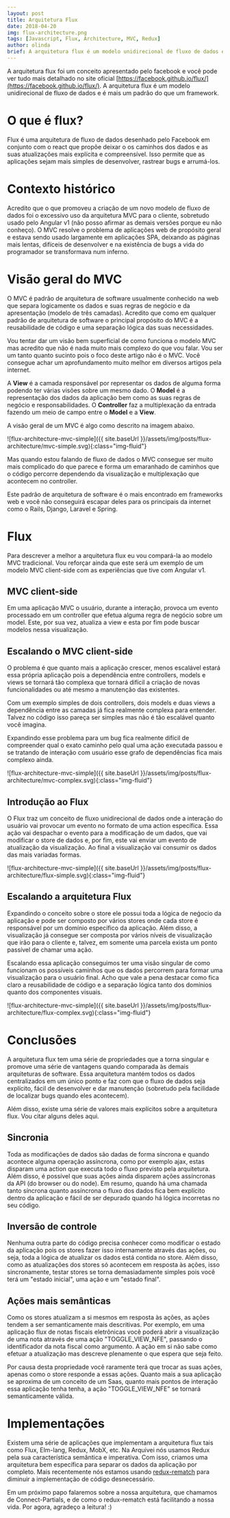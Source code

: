 ```yaml
---
layout: post
title: Arquitetura Flux
date: 2018-04-20
img: flux-architecture.png
tags: [Javascript, Flux, Architecture, MVC, Redux]
author: olinda
brief: A arquitetura flux é um modelo unidirecional de fluxo de dados e é mais um padrão do que um framework. Acredito que esta arquitetura revolucionou a maneira de pensar o frontend.
---
```


A arquitetura flux foi um conceito apresentado pelo facebook e você pode ver tudo mais detalhado no site oficial [https://facebook.github.io/flux/](https://facebook.github.io/flux/). A arquitetura flux é um modelo unidirecional de fluxo de dados e é mais um padrão do que um framework.

# O que é flux?

Flux é uma arquitetura de fluxo de dados desenhado pelo Facebook em conjunto com o react que propõe deixar o os caminhos dos dados e as suas atualizações mais explícita e compreensível. Isso permite que as aplicações sejam mais simples de desenvolver, rastrear bugs e arrumá-los.

# Contexto histórico

Acredito que o que promoveu a criação de um novo modelo de fluxo de dados foi o excessivo uso da arquitetura MVC para o cliente, sobretudo usado pelo Angular v1 (não posso afirmar as demais versões porque eu não conheço). O MVC resolve o problema de aplicações web de propósito geral e estava sendo usado largamente em aplicações SPA, deixando as páginas mais lentas, difíceis de desenvolver e na existência de bugs a vida do programador se transformava num inferno.

# Visão geral do MVC

O MVC é padrão de arquitetura de software usualmente conhecido na web que separa logicamente os dados e suas regras de negócio e da apresentação (modelo de três camadas). Acredito que como em qualquer padrão de arquitetura de software o principal propósito do MVC é a reusabilidade de código e uma separação lógica das suas necessidades.

Vou tentar dar um visão bem superficial de como funciona o modelo MVC mas acredito que não é nada muito mais complexo do que vou falar. Vou ser um tanto quanto sucinto pois o foco deste artigo não é o MVC. Você consegue achar um aprofundamento muito melhor em diversos artigos pela internet.

A **View** é a camada responsável por representar os dados de alguma forma podendo ter várias visões sobre um mesmo dado. O **Model** é a representação dos dados da aplicação bem como as suas regras de negócio e responsabilidades. O **Controller** faz a multiplexação da entrada fazendo um meio de campo entre o **Model** e a **View**.

A visão geral de um MVC é algo como descrito na imagem abaixo.

![flux-architecture-mvc-simple]({{ site.baseUrl }}/assets/img/posts/flux-architecture/mvc-simple.svg){:class="img-fluid"}

Mas quando estou falando de fluxo de dados o MVC consegue ser muito mais complicado do que parece e forma um emaranhado de caminhos que o código percorre dependendo da visualização e multiplexação que acontecem no controller.

Este padrão de arquitetura de software é o mais encontrado em frameworks web e você não conseguirá escapar deles para os principais da internet como o Rails, Django, Laravel e Spring.

# Flux

Para descrever a melhor a arquitetura flux eu vou compará-la ao modelo MVC tradicional. Vou reforçar ainda que este será um exemplo de um modelo MVC client-side com as experiências que tive com Angular v1.

## MVC client-side

Em uma aplicação MVC o usuário, durante a interação, provoca um evento processado em um controller que efetua alguma regra de negócio sobre um model. Este, por sua vez,  atualiza a view e esta por fim pode buscar modelos nessa visualização.

## Escalando o MVC client-side

O problema é que quanto mais a aplicação crescer, menos escalável estará essa própria aplicação pois a dependência entre controllers, models e views se tornará tão complexa que tornará difícil a criação de novas funcionalidades ou até mesmo a manutenção das existentes.

Com um exemplo simples de dois controllers, dois models e duas views a dependência entre as camadas já fica realmente complexa para entender. Talvez no código isso pareça ser simples mas não é tão escalável quanto você imagina.

Expandindo esse problema para um bug fica realmente difícil de compreender qual o exato caminho pelo qual uma ação executada passou e se tratando de interação com usuário esse grafo de dependências fica mais complexo ainda.

![flux-architecture-mvc-simple]({{ site.baseUrl }}/assets/img/posts/flux-architecture/mvc-complex.svg){:class="img-fluid"}

## Introdução ao Flux

O Flux traz um conceito de fluxo unidirecional de dados onde a interação do usuário vai provocar um evento no formato de uma action específica. Essa ação vai despachar o evento para a modificação de um dados, que vai modificar o store de dados e, por fim, este vai enviar um evento de atualização da visualização. Ao final a visualização vai consumir os dados das mais variadas formas.

![flux-architecture-mvc-simple]({{ site.baseUrl }}/assets/img/posts/flux-architecture/flux-simple.svg){:class="img-fluid"}

## Escalando a arquitetura Flux

Expandindo o conceito sobre o store ele possui toda a lógica de neǵocio da aplicação e pode ser composto por vários stores onde cada store é responsável por um domínio específico da aplicação. Além disso, a visualização já consegue ser composta por vários níveis de visualização que irão para o cliente e, talvez, em somente uma parcela exista um ponto passível de chamar uma ação.

Escalando essa aplicação conseguimos ter uma visão singular de como funcionam os possíveis caminhos que os dados percorrem para formar uma visualização para o usuário final. Acho que vale a pena destacar como fica claro a reusabilidade de código e a separação lógica tanto dos domínios quanto dos componentes visuais.

![flux-architecture-mvc-simple]({{ site.baseUrl }}/assets/img/posts/flux-architecture/flux-complex.svg){:class="img-fluid"}

# Conclusões

A arquitetura flux tem uma série de propriedades que a torna singular e promove uma série de vantagens quando comparada às demais arquiteturas de software. Essa arquitetura mantém todos os dados centralizados em um único ponto e faz com que o fluxo de dados seja explícito, fácil de desenvolver e dar manutenção (sobretudo pela facilidade de localizar bugs quando eles acontecem).

Além disso, existe uma série de valores mais explícitos sobre a arquitetura flux. Vou citar alguns deles aqui.

## Sincronia

Toda as modificações de dados são dadas de forma síncrona e quando acontece alguma operação assíncrona, como por exemplo ajax, estas disparam uma action que executa todo o fluxo previsto pela arquitetura. Além disso, é possível que suas ações ainda disparem ações assíncronas da API (do browser ou do node). Em resumo, quando há uma chamada tanto síncrona quanto assíncrona o fluxo dos dados fica bem explícito dentro da aplicação e fácil de ser depurado quando há lógica incorretas no seu código.

## Inversão de controle

Nenhuma outra parte do código precisa conhecer como modificar o estado da aplicação pois os stores fazer isso internamente através das ações, ou seja, toda a lógica de atualizar os dados está contida no store. Além disso, como as atualizações dos stores só acontecem em resposta às ações, isso sincronamente, testar stores se torna demasiadamente simples pois você terá um "estado inicial", uma ação e um "estado final".

## Ações mais semânticas

Como os stores atualizam a si mesmos em resposta às ações, as ações tendem a ser semanticamente mais descritivas. Por exemplo, em uma aplicação flux de notas fiscais eletrônicas você poderá abrir a visualização de uma nota através de uma ação "TOGGLE_VIEW_NFE", passando o identificador da nota fiscal como argumento. A ação em si não sabe como efetuar a atualização mas descreve plenamente o que espera que seja feito.

Por causa desta propriedade você raramente terá que trocar as suas ações, apenas como o store responde a essas ações. Quanto mais a sua aplicação se aproxima de um conceito de um Saas, quanto mais pontos de interação essa aplicação tenha tenha, a ação "TOGGLE_VIEW_NFE" se tornará semanticamente válida.


# Implementações

Existem uma série de aplicações que implementam a arquitetura flux tais como Flux, Elm-lang, Redux, MobX, etc. Na Arquivei nós usamos Redux pela sua característica semântica e imperativa. Com isso, criamos uma arquitetura bem específica para separar os dados da aplicação por completo. Mais recentemente nós estamos usando [redux-rematch](https://github.com/rematch/rematch) para diminuir a implementação de código desnecessário.

Em um próximo papo falaremos sobre a nossa arquitetura, que chamamos de Connect-Partials, e de como o redux-rematch está facilitando a nossa vida. Por agora, agradeço a leitura! :)
